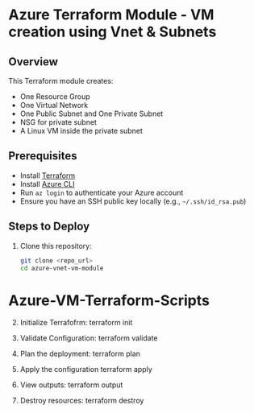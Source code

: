 # Azure Terraform Module - VM creation using Vnet & Subnets

## Overview
This Terraform module creates:
- One Resource Group  
- One Virtual Network  
- One Public Subnet and One Private Subnet  
- NSG for private subnet  
- A Linux VM inside the private subnet  

##  Prerequisites
- Install [Terraform](https://developer.hashicorp.com/terraform/downloads)
- Install [Azure CLI](https://learn.microsoft.com/cli/azure/install-azure-cli)
- Run `az login` to authenticate your Azure account
- Ensure you have an SSH public key locally (e.g., `~/.ssh/id_rsa.pub`)

## Steps to Deploy
1. Clone this repository:
   ```bash
   git clone <repo_url>
   cd azure-vnet-vm-module
# Azure-VM-Terraform-Scripts

2. Initialize Terrafofrm:
      terraform init
   
3. Validate Configuration:
      terraform validate

4. Plan the deployment:
      terraform plan
   
5. Apply the configuration
      terraform apply

6. View outputs:
      terraform output
  
7. Destroy resources:
      terraform destroy

       

